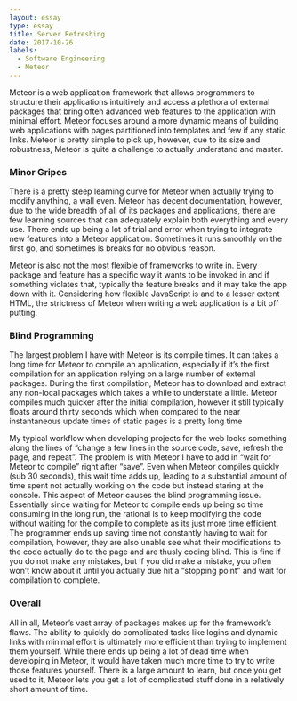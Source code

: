 ```yaml
---
layout: essay
type: essay
title: Server Refreshing
date: 2017-10-26
labels:
  - Software Engineering
  - Meteor
---
```


Meteor is a web application framework that allows programmers to structure their applications intuitively and access a plethora of external packages that bring often advanced web features to the application with minimal effort. Meteor focuses around a more dynamic means of building web applications with pages partitioned into templates and few if any static links. Meteor is pretty simple to pick up, however, due to its size and robustness, Meteor is quite a challenge to actually understand and master.

### Minor Gripes

There is a pretty steep learning curve for Meteor when actually trying to modify anything, a wall even. Meteor has decent documentation, however, due to the wide breadth of all of its packages and applications, there are few learning sources that can adequately explain both everything and every use. There ends up being a lot of trial and error when trying to integrate new features into a Meteor application. Sometimes it runs smoothly on the first go, and sometimes is breaks for no obvious reason.

Meteor is also not the most flexible of frameworks to write in. Every package and feature has a specific way it wants to be invoked in and if something violates that, typically the feature breaks and it may take the app down with it. Considering how flexible JavaScript is and to a lesser extent HTML, the strictness of Meteor when writing a web application is a bit off putting.

### Blind Programming

The largest problem I have with Meteor is its compile times. It can takes a long time for Meteor to compile an application, especially if it’s the first compilation for an application relying on a large number of external packages. During the first compilation, Meteor has to download and extract any non-local packages which takes a while to understate a little. Meteor compiles much quicker after the initial compilation, however it still typically floats around thirty seconds which when compared to the near instantaneous update times of static pages is a pretty long time

My typical workflow when developing projects for the web looks something along the lines of “change a few lines in the source code, save, refresh the page, and repeat”. The problem is with Meteor I have to add in “wait for Meteor to compile” right after “save”. Even when Meteor compiles quickly (sub 30 seconds), this wait time adds up, leading to a substantial amount of time spent not actually working on the code but instead staring at the console. This aspect of Meteor causes the blind programming issue. Essentially since waiting for Meteor to compile ends up being so time consuming in the long run, the rational is to keep modifying the code without waiting for the compile to complete as its just more time efficient. The programmer ends up saving time not constantly having to wait for compilation, however, they are also unable see what their modifications to the code actually do to the page and are thusly coding blind. This is fine if you do not make any mistakes, but if you did make a mistake, you often won’t know about it until you actually due hit a “stopping point” and wait for compilation to complete.

### Overall

All in all, Meteor’s vast array of packages makes up for the framework’s flaws. The ability to quickly do complicated tasks like logins and dynamic links with minimal effort is ultimately more efficient than trying to implement them yourself. While there ends up being a lot of dead time when developing in Meteor, it would have taken much more time to try to write those features yourself. There is a large amount to learn, but once you get used to it, Meteor lets you get a lot of complicated stuff done in a relatively short amount of time.
